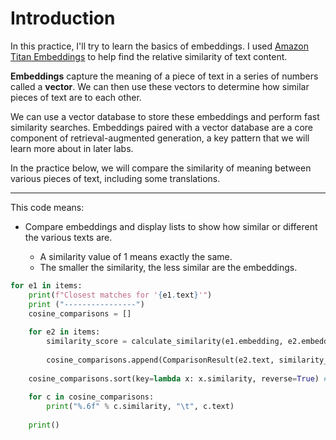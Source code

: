 # Introduction

In this practice, I'll try to learn the basics of embeddings. I used [Amazon Titan Embeddings](https://aws.amazon.com/bedrock/titan/)  to help find the relative similarity of text content.

**Embeddings** capture the meaning of a piece of text in a series of numbers called a **vector**. We can then use these vectors to determine how similar pieces of text are to each other.

We can use a vector database to store these embeddings and perform fast similarity searches. Embeddings paired with a vector database are a core component of retrieval-augmented generation, a key pattern that we will learn more about in later labs.

In the practice below, we will compare the similarity of meaning between various pieces of text, including some translations.

------------

This code means:
- Compare embeddings and display lists to show how similar or different the various texts are.

  - A similarity value of 1 means exactly the same.
  - The smaller the similarity, the less similar are the embeddings.
```python
for e1 in items:
    print(f"Closest matches for '{e1.text}'")
    print ("----------------")
    cosine_comparisons = []
    
    for e2 in items:
        similarity_score = calculate_similarity(e1.embedding, e2.embedding)
        
        cosine_comparisons.append(ComparisonResult(e2.text, similarity_score)) #save the comparisons to a list
        
    cosine_comparisons.sort(key=lambda x: x.similarity, reverse=True) # list the closest matches first
    
    for c in cosine_comparisons:
        print("%.6f" % c.similarity, "\t", c.text)
    
    print()
```